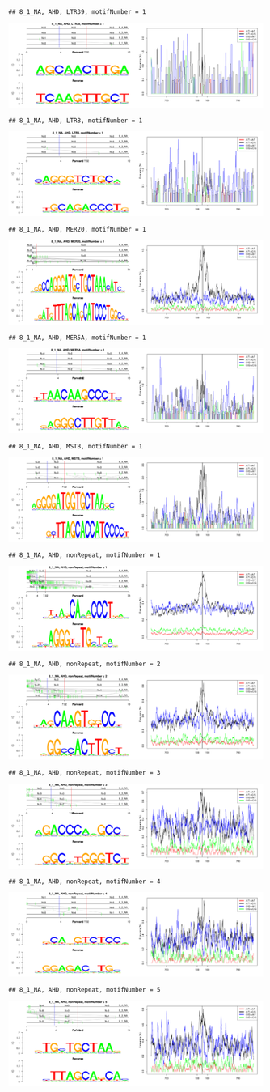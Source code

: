 

```
## 8_1_NA, AHD, LTR39, motifNumber = 1
```

![plot of chunk motifPValues](figure/motifPValues-1.png) 

```
## 8_1_NA, AHD, LTR8, motifNumber = 1
```

![plot of chunk motifPValues](figure/motifPValues-2.png) 

```
## 8_1_NA, AHD, MER20, motifNumber = 1
```

![plot of chunk motifPValues](figure/motifPValues-3.png) 

```
## 8_1_NA, AHD, MER5A, motifNumber = 1
```

![plot of chunk motifPValues](figure/motifPValues-4.png) 

```
## 8_1_NA, AHD, MSTB, motifNumber = 1
```

![plot of chunk motifPValues](figure/motifPValues-5.png) 

```
## 8_1_NA, AHD, nonRepeat, motifNumber = 1
```

![plot of chunk motifPValues](figure/motifPValues-6.png) 

```
## 8_1_NA, AHD, nonRepeat, motifNumber = 2
```

![plot of chunk motifPValues](figure/motifPValues-7.png) 

```
## 8_1_NA, AHD, nonRepeat, motifNumber = 3
```

![plot of chunk motifPValues](figure/motifPValues-8.png) 

```
## 8_1_NA, AHD, nonRepeat, motifNumber = 4
```

![plot of chunk motifPValues](figure/motifPValues-9.png) 

```
## 8_1_NA, AHD, nonRepeat, motifNumber = 5
```

![plot of chunk motifPValues](figure/motifPValues-10.png) 
  
